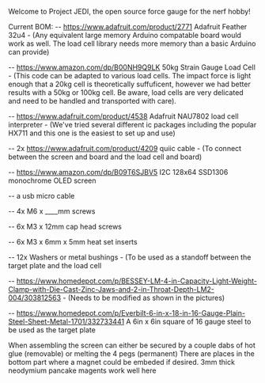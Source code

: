 Welcome to Project JEDI, the open source force gauge for the nerf hobby!





Current BOM:
-- https://www.adafruit.com/product/2771  Adafruit Feather 32u4 - (Any equivalent large memory Arduino compatable board would work as well. The load cell library needs more memory than a basic Arduino can provide)

-- https://www.amazon.com/dp/B00NH9Q9LK 50kg  Strain Gauge Load Cell - (This code can be adapted to various load cells. The impact force is light enough that a 20kg cell is theoretically suffuficent, however we had better results with a 50kg or 100kg cell. Be aware, load cells are very delicated and need to be handled and transported with care). 

-- https://www.adafruit.com/product/4538 Adafruit NAU7802 load cell interpreter - (We've tried several different ic packages including the popular HX711 and this one is the easiest to set up and use)

-- 2x https://www.adafruit.com/product/4209 quiic cable  - (To connect between the screen and board and the load cell and board) 

-- https://www.amazon.com/dp/B09T6SJBV5 I2C 128x64 SSD1306 monochrome OLED screen 

-- a usb micro cable 

-- 4x M6 x ____mm screws 

-- 6x M3 x 12mm cap head screws 

-- 6x M3 x 6mm x 5mm heat set inserts 

-- 12x Washers or metal bushings - (To be used as a standoff between the target plate and the load cell 

-- https://www.homedepot.com/p/BESSEY-LM-4-in-Capacity-Light-Weight-Clamp-with-Die-Cast-Zinc-Jaws-and-2-in-Throat-Depth-LM2-004/303812563 - (Needs to be modified as shown in the pictures) 

-- https://www.homedepot.com/p/Everbilt-6-in-x-18-in-16-Gauge-Plain-Steel-Sheet-Metal-1701/332733441 A 6in x 6in square of 16 gauge steel to be used as the  target plate 



When assembling the screen can either be secured by a couple dabs of hot glue (removable) or melting the 4 pegs (permanent) 
There are places in the bottom part where a magnet could be embeded if desired. 3mm thick neodymium pancake magents work well here 
